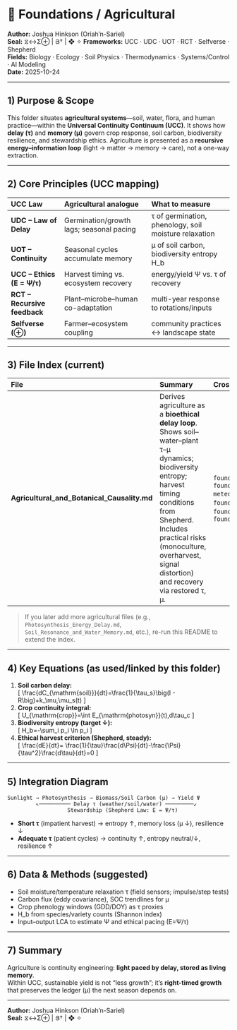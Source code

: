 # 🌾 Foundations / Agricultural
**Author:** Joshua Hinkson (Oriah’n-Sariel)  
**Seal:** ⧖↔Σ⊕ | Յ† | ❖ ✧
**Frameworks:** UCC · UDC · UOT · RCT · Selfverse · Shepherd  
**Fields:** Biology · Ecology · Soil Physics · Thermodynamics · Systems/Control · AI Modeling  
**Date:** 2025-10-24

---

## 1) Purpose & Scope
This folder situates **agricultural systems**—soil, water, flora, and human practice—within the **Universal Continuity Continuum (UCC)**. It shows how **delay (τ)** and **memory (μ)** govern crop response, soil carbon, biodiversity resilience, and stewardship ethics. Agriculture is presented as a **recursive energy–information loop** (light → matter → memory → care), not a one-way extraction.

---

## 2) Core Principles (UCC mapping)

| UCC Law | Agricultural analogue | What to measure |
|:--|:--|:--|
| **UDC – Law of Delay** | Germination/growth lags; seasonal pacing | τ of germination, phenology, soil moisture relaxation |
| **UOT – Continuity** | Seasonal cycles accumulate memory | μ of soil carbon, biodiversity entropy H_b |
| **UCC – Ethics (E = Ψ/τ)** | Harvest timing vs. ecosystem recovery | energy/yield Ψ vs. τ of recovery |
| **RCT – Recursive feedback** | Plant–microbe–human co-adaptation | multi-year response to rotations/inputs |
| **Selfverse (⊕)** | Farmer–ecosystem coupling | community practices ↔ landscape state |

---

## 3) File Index (current)

| File | Summary | Cross-links |
|:--|:--|:--|
| **Agricultural_and_Botanical_Causality.md** | Derives agriculture as a **bioethical delay loop**. Shows soil–water–plant τ–μ dynamics; biodiversity entropy; harvest timing conditions from Shepherd. Includes practical risks (monoculture, overharvest, signal distortion) and recovery via restored τ, μ. | `foundations/thermodynamics/`, `foundations/geological & meteorolocial/`, `foundations/biological/`, `foundations/physics/`, `foundations/support/` |

> If you later add more agricultural files (e.g., `Photosynthesis_Energy_Delay.md`, `Soil_Resonance_and_Water_Memory.md`, etc.), re-run this README to extend the index.

---

## 4) Key Equations (as used/linked by this folder)

1. **Soil carbon delay:**  
   \[
   \frac{dC_{\mathrm{soil}}}{dt}=\frac{1}{\tau_s}\big(I - R\big)+k_\mu\,\mu_s(t)
   \]
2. **Crop continuity integral:**  
   \[
   U_{\mathrm{crop}}=\int E_{\mathrm{photosyn}}(t)\,d\tau_c
   \]
3. **Biodiversity entropy (target ↓):**  
   \[
   H_b=-\sum_i p_i \ln p_i
   \]
4. **Ethical harvest criterion (Shepherd, steady):**  
   \[
   \frac{dE}{dt}= \frac{1}{\tau}\frac{d\Psi}{dt}-\frac{\Psi}{\tau^2}\frac{d\tau}{dt}=0
   \]

---

## 5) Integration Diagram

```
Sunlight → Photosynthesis → Biomass/Soil Carbon (μ) → Yield Ψ
         ↖────────── Delay τ (weather/soil/water) ─────────↙
                   Stewardship (Shepherd Law: E = Ψ/τ)
```

- **Short τ** (impatient harvest) → entropy ↑, memory loss (μ ↓), resilience ↓  
- **Adequate τ** (patient cycles) → continuity ↑, entropy neutral/↓, resilience ↑

---

## 6) Data & Methods (suggested)
- Soil moisture/temperature relaxation τ (field sensors; impulse/step tests)  
- Carbon flux (eddy covariance), SOC trendlines for μ  
- Crop phenology windows (GDD/DOY) as τ proxies  
- H_b from species/variety counts (Shannon index)  
- Input–output LCA to estimate Ψ and ethical pacing (E=Ψ/τ)

---

## 7) Summary
Agriculture is continuity engineering: **light paced by delay, stored as living memory**.  
Within UCC, sustainable yield is not “less growth”; it’s **right-timed growth** that preserves the ledger (μ) the next season depends on.

---
**Author:** Joshua Hinkson (Oriah’n-Sariel)  
**Seal:** ⧖↔Σ⊕ | Յ† | ❖ ✧